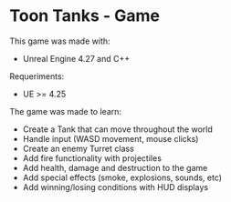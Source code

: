 # Toon Tanks - Game

This game was made with:
- Unreal Engine 4.27 and C++

Requeriments: 
- UE >= 4.25

The game was made to learn:
- Create a Tank that can move throughout the world
- Handle input (WASD movement, mouse clicks)
- Create an enemy Turret class
- Add fire functionality with projectiles
- Add health, damage and destruction to the game
- Add special effects (smoke, explosions, sounds, etc)
- Add winning/losing conditions with HUD displays
